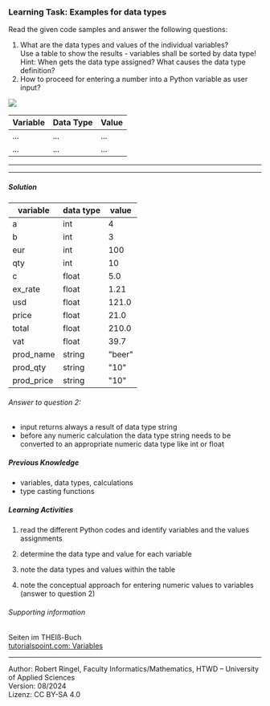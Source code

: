 ### Learning Task: Examples for data types

Read the given code samples and answer the following questions:  
1) What are the data types and values of the individual variables?  
   Use a table to show the results - variables shall be sorted by data type!  
   Hint: When gets the data type assigned? What causes the data type definition?  
2) How to proceed for entering a number into a Python variable as user input?  

<img src="05_VariablesDataTypes_1.png">


|Variable   | Data Type | Value     |
|-----------|-----------|-----------|
| ...       | ...       | ...       |
| ...       | ...       | ...       |

---------------------------------------
---------------------------------------

##### Solution

| variable   | data type | value  |
|------------|-----------|--------|
| a          | int       | 4      |
| b          | int       | 3      |
| eur        | int       | 100    |
| qty        | int       | 10     |
| c          | float     | 5.0    | 
| ex_rate    | float     | 1.21   | 
| usd        | float     | 121.0  |  
| price      | float     | 21.0   |
| total      | float     | 210.0  |
| vat        | float     | 39.7   |
| prod_name  | string    | "beer" | 
| prod_qty   | string    | "10"   | 
| prod_price | string    | "10"   | 

###### Answer to question 2:
- input returns always a result of data type string
- before any numeric calculation the data type string needs to be converted to an appropriate numeric data type like int or float

##### Previous Knowledge

- variables, data types, calculations
- type casting functions
 
##### Learning Activities

1) read the different Python codes and identify variables and the values assignments
2) determine the data type and value for each variable
3) note the data types and values within the table

4) note the conceptual approach for entering numeric values to variables (answer to question 2)


###### Supporting information

Seiten im THEIß-Buch  
[tutorialspoint.com: Variables](https://www.tutorialspoint.com/python/python_data_types.htm)

----
[//]: # "Learning objective: Understanding of basic data types and related values"
[//]: # "Topic: variables, calculations, printing"
[//]: # "Complexity: 1 - low"
[//]: # "Task type: worked out example"

Author: Robert Ringel, Faculty Informatics/Mathematics, HTWD – University of Applied Sciences  
Version: 08/2024            
Lizenz: CC BY-SA 4.0
